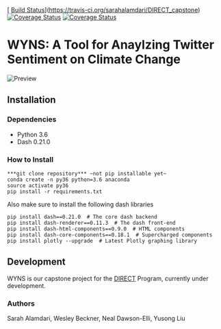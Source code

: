 [
[Build Status](https://travis-ci.org/sarahalamdari/DIRECT_capstone.svg?branch=master)](https://travis-ci.org/sarahalamdari/DIRECT_capstone) [![Coverage Status](https://coveralls.io/repos/github/sarahalamdari/DIRECT_capstone/badge.svg?branch=master)](https://coveralls.io/github/sarahalamdari/DIRECT_capstone?branch=master)
<a href='https://coveralls.io/github/sarahalamdari/DIRECT_capstone?branch=master'><img src='https://coveralls.io/repos/github/sarahalamdari/DIRECT_capstone/badge.svg?branch=master' alt='Coverage Status' /></a>

# WYNS: A Tool for Anaylzing Twitter Sentiment on Climate Change

![Preview](docs/mapgif.gif)


## Installation 
### Dependencies 
- Python 3.6 
- Dash 0.21.0 

### How to Install 
```
***git clone repository*** ~not pip installable yet~ 
conda create -n py36 python=3.6 anaconda
source activate py36 
pip install -r requirements.txt 
```

Also make sure to install the following dash libraries 
```
pip install dash==0.21.0  # The core dash backend
pip install dash-renderer==0.11.3  # The dash front-end
pip install dash-html-components==0.9.0  # HTML components
pip install dash-core-components==0.18.1  # Supercharged components
pip install plotly --upgrade  # Latest Plotly graphing library
```

## Development 
WYNS is our capstone project for the [DIRECT](http://depts.washington.edu/uwdirect/) Program, currently under development. 


### Authors
Sarah Alamdari,
Wesley Beckner,
Neal Dawson-Elli,
Yusong Liu

